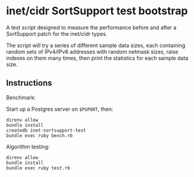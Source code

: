 # inet/cidr SortSupport test bootstrap

A test script designed to measure the performance before
and after a SortSupport patch for the inet/cidr types.

The script will try a series of different sample data
sizes, each containing random sets of IPv4/IPv6 addresses
with random netmask sizes, raise indexes on them many
times, then print the statistics for each sample data size.

## Instructions

Benchmark:

Start up a Postgres server on `$PGPORT`, then:

```
direnv allow
bundle install
createdb inet-sortsupport-test
bundle exec ruby bench.rb
```

Algorithm testing:

```
direnv allow
bundle install
bundle exec ruby test.rb
```
